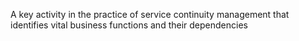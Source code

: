 A key activity in the practice of service continuity management that identifies vital business functions and their dependencies